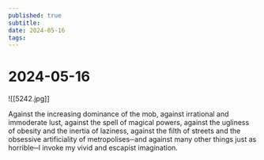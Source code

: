 ```yaml
---
published: true
subtitle: 
date: 2024-05-16
tags: 
---
```


# 2024-05-16
![[5242.jpg]]

<p align="justify">

Against the increasing dominance of the mob, against irrational and immoderate lust, against the spell of magical powers, against the ugliness of obesity and the inertia of laziness, against the filth of streets and the obsessive artificiality of metropolises─and against many other things just as horrible─I invoke my vivid and escapist imagination.

</p>
